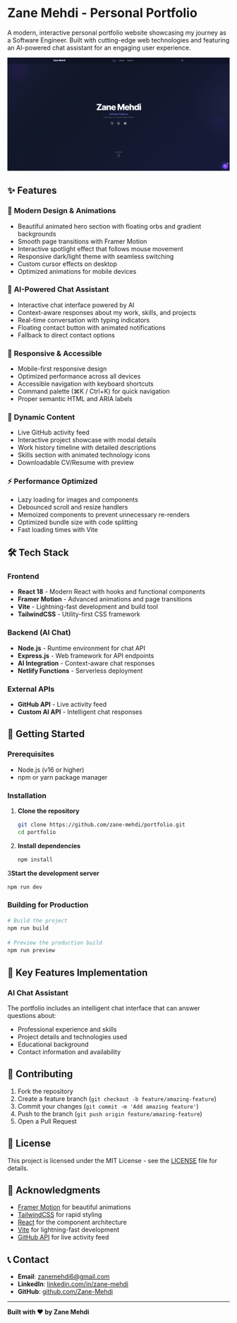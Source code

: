 # Zane Mehdi - Personal Portfolio

A modern, interactive personal portfolio website showcasing my journey as a Software Engineer. Built with cutting-edge web technologies and featuring an AI-powered chat assistant for an engaging user experience.

![Portfolio Preview](public/main.png)

## ✨ Features

### 🎨 **Modern Design & Animations**
- Beautiful animated hero section with floating orbs and gradient backgrounds
- Smooth page transitions with Framer Motion
- Interactive spotlight effect that follows mouse movement
- Responsive dark/light theme with seamless switching
- Custom cursor effects on desktop
- Optimized animations for mobile devices

### 🤖 **AI-Powered Chat Assistant**
- Interactive chat interface powered by AI
- Context-aware responses about my work, skills, and projects
- Real-time conversation with typing indicators
- Floating contact button with animated notifications
- Fallback to direct contact options

### 📱 **Responsive & Accessible**
- Mobile-first responsive design
- Optimized performance across all devices
- Accessible navigation with keyboard shortcuts
- Command palette (⌘K / Ctrl+K) for quick navigation
- Proper semantic HTML and ARIA labels

### 🚀 **Dynamic Content**
- Live GitHub activity feed
- Interactive project showcase with modal details
- Work history timeline with detailed descriptions
- Skills section with animated technology icons
- Downloadable CV/Resume with preview

### ⚡ **Performance Optimized**
- Lazy loading for images and components
- Debounced scroll and resize handlers
- Memoized components to prevent unnecessary re-renders
- Optimized bundle size with code splitting
- Fast loading times with Vite

## 🛠️ Tech Stack

### Frontend
- **React 18** - Modern React with hooks and functional components
- **Framer Motion** - Advanced animations and page transitions
- **Vite** - Lightning-fast development and build tool
- **TailwindCSS** - Utility-first CSS framework

### Backend (AI Chat)
- **Node.js** - Runtime environment for chat API
- **Express.js** - Web framework for API endpoints
- **AI Integration** - Context-aware chat responses
- **Netlify Functions** - Serverless deployment

### External APIs
- **GitHub API** - Live activity feed
- **Custom AI API** - Intelligent chat responses

## 🚀 Getting Started

### Prerequisites
- Node.js (v16 or higher)
- npm or yarn package manager

### Installation

1. **Clone the repository**
   ```bash
   git clone https://github.com/zane-mehdi/portfolio.git
   cd portfolio
   ```

2. **Install dependencies**
   ```bash
   npm install
   ```
   
3**Start the development server**
   ```bash
   npm run dev
   ```

### Building for Production

```bash
# Build the project
npm run build

# Preview the production build
npm run preview
```

## 🎯 Key Features Implementation

### AI Chat Assistant
The portfolio includes an intelligent chat interface that can answer questions about:
- Professional experience and skills
- Project details and technologies used
- Educational background
- Contact information and availability

## 🤝 Contributing

1. Fork the repository
2. Create a feature branch (`git checkout -b feature/amazing-feature`)
3. Commit your changes (`git commit -m 'Add amazing feature'`)
4. Push to the branch (`git push origin feature/amazing-feature`)
5. Open a Pull Request

## 📄 License

This project is licensed under the MIT License - see the [LICENSE](LICENSE) file for details.

## 🙏 Acknowledgments

- [Framer Motion](https://www.framer.com/motion/) for beautiful animations
- [TailwindCSS](https://tailwindcss.com/) for rapid styling
- [React](https://reactjs.org/) for the component architecture
- [Vite](https://vitejs.dev/) for lightning-fast development
- [GitHub API](https://docs.github.com/en/rest) for live activity feed

## 📞 Contact

- **Email**: zanemehdi6@gmail.com
- **LinkedIn**: [linkedin.com/in/zane-mehdi](https://www.linkedin.com/in/zane-mehdi/)
- **GitHub**: [github.com/Zane-Mehdi](https://github.com/Zane-Mehdi)

---

**Built with ❤️ by Zane Mehdi**